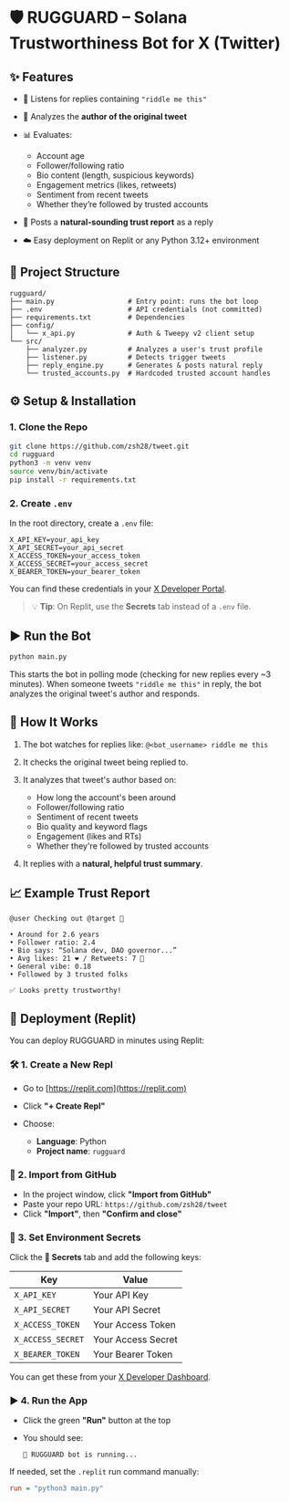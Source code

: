 # 🛡️ RUGGUARD – Solana Trustworthiness Bot for X (Twitter)

## ✨ Features

* 🧠 Listens for replies containing `"riddle me this"`
* 👤 Analyzes the **author of the original tweet**
* 📊 Evaluates:

  * Account age
  * Follower/following ratio
  * Bio content (length, suspicious keywords)
  * Engagement metrics (likes, retweets)
  * Sentiment from recent tweets
  * Whether they’re followed by trusted accounts
* 💬 Posts a **natural-sounding trust report** as a reply
* ☁️ Easy deployment on Replit or any Python 3.12+ environment

## 📂 Project Structure

```
rugguard/
├── main.py                  # Entry point: runs the bot loop
├── .env                     # API credentials (not committed)
├── requirements.txt         # Dependencies
├── config/
│   └── x_api.py             # Auth & Tweepy v2 client setup
└── src/
    ├── analyzer.py          # Analyzes a user's trust profile
    ├── listener.py          # Detects trigger tweets
    ├── reply_engine.py      # Generates & posts natural reply
    └── trusted_accounts.py  # Hardcoded trusted account handles
```

## ⚙️ Setup & Installation

### 1. Clone the Repo

```bash
git clone https://github.com/zsh28/tweet.git
cd rugguard
python3 -m venv venv
source venv/bin/activate
pip install -r requirements.txt
```

### 2. Create `.env`

In the root directory, create a `.env` file:

```env
X_API_KEY=your_api_key
X_API_SECRET=your_api_secret
X_ACCESS_TOKEN=your_access_token
X_ACCESS_SECRET=your_access_secret
X_BEARER_TOKEN=your_bearer_token
```

You can find these credentials in your [X Developer Portal](https://developer.x.com/en/portal).

> 💡 **Tip**: On Replit, use the **Secrets** tab instead of a `.env` file.

## ▶️ Run the Bot

```bash
python main.py
```

This starts the bot in polling mode (checking for new replies every \~3 minutes). When someone tweets `"riddle me this"` in reply, the bot analyzes the original tweet's author and responds.

## 🧪 How It Works

1. The bot watches for replies like:
   `@<bot_username> riddle me this`
2. It checks the original tweet being replied to.
3. It analyzes that tweet's author based on:

   * How long the account's been around
   * Follower/following ratio
   * Sentiment of recent tweets
   * Bio quality and keyword flags
   * Engagement (likes and RTs)
   * Whether they're followed by trusted accounts
4. It replies with a **natural, helpful trust summary**.

## 📈 Example Trust Report

```
@user Checking out @target 👀

• Around for 2.6 years  
• Follower ratio: 2.4  
• Bio says: “Solana dev, DAO governor...”  
• Avg likes: 21 ❤️ / Retweets: 7 🔁  
• General vibe: 0.18  
• Followed by 3 trusted folks  

✅ Looks pretty trustworthy!
```

## 🚀 Deployment (Replit)

You can deploy RUGGUARD in minutes using Replit:

### 🛠️ 1. Create a New Repl

* Go to [https://replit.com](https://replit.com)
* Click **"+ Create Repl"**
* Choose:

  * **Language**: Python
  * **Project name**: `rugguard`

### 🔄 2. Import from GitHub

* In the project window, click **"Import from GitHub"**
* Paste your repo URL:
  `https://github.com/zsh28/tweet`
* Click **"Import"**, then **"Confirm and close"**

### 🔐 3. Set Environment Secrets

Click the **🔐 Secrets** tab and add the following keys:

| Key               | Value              |
| ----------------- | ------------------ |
| `X_API_KEY`       | Your API Key       |
| `X_API_SECRET`    | Your API Secret    |
| `X_ACCESS_TOKEN`  | Your Access Token  |
| `X_ACCESS_SECRET` | Your Access Secret |
| `X_BEARER_TOKEN`  | Your Bearer Token  |

You can get these from your [X Developer Dashboard](https://developer.x.com/en/portal/dashboard).

### ▶️ 4. Run the App

* Click the green **"Run"** button at the top
* You should see:

  ```
  🤖 RUGGUARD bot is running...
  ```

If needed, set the `.replit` run command manually:

```ini
run = "python3 main.py"
```